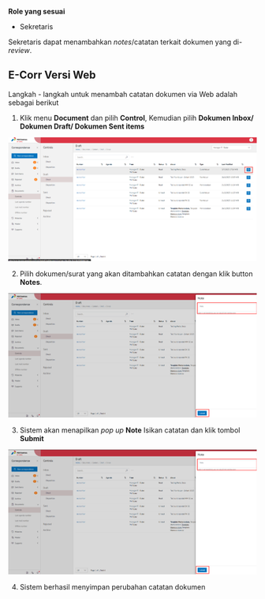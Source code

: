 **Role yang sesuai**

- Sekretaris

Sekretaris dapat menambahkan *notes*/catatan terkait dokumen yang di-*review*. 

## **E-Corr Versi Web**

Langkah - langkah untuk menambah catatan dokumen via Web adalah sebagai berikut

1. Klik menu **Document** dan pilih **Control**, Kemudian pilih **Dokumen Inbox/ Dokumen Draft/ Dokumen Sent items**

![gambar](DocumentControl/DC_Web/DC13.png)

2. Pilih dokumen/surat yang akan ditambahkan catatan dengan klik button **Notes**.

![gambar](DocumentControl/DC_Web/DC14.png)

3. Sistem akan menapilkan _pop up_ **Note** Isikan catatan dan klik tombol **Submit**

![gambar](DocumentControl/DC_Web/DC14.png)

4. Sistem berhasil menyimpan perubahan catatan dokumen
